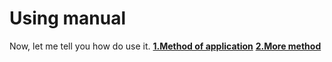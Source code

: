 # Using manual
Now, let me tell you how do use it.
[**1.Method of application**](Using-manual/Method-of-application.md)
[**2.More method**](Using-manual/More-application.md)
